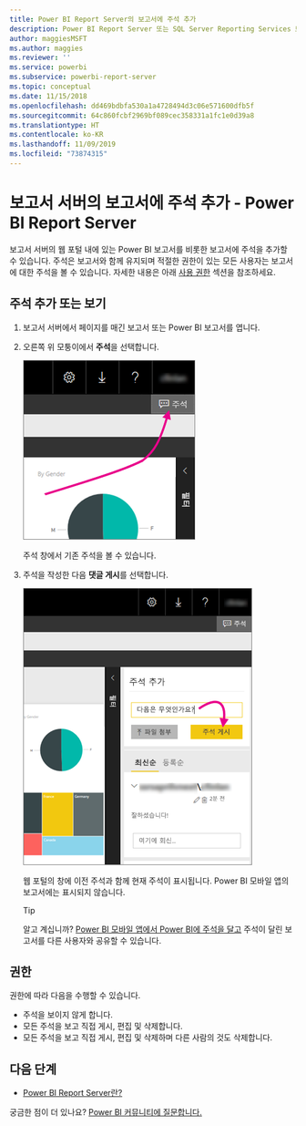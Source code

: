 ```yaml
---
title: Power BI Report Server의 보고서에 주석 추가
description: Power BI Report Server 또는 SQL Server Reporting Services 보고서 서버에서 페이지가 매겨진 보고서 또는 Power BI에 주석을 추가하는 방법을 알아봅니다.
author: maggiesMSFT
ms.author: maggies
ms.reviewer: ''
ms.service: powerbi
ms.subservice: powerbi-report-server
ms.topic: conceptual
ms.date: 11/15/2018
ms.openlocfilehash: dd469bdbfa530a1a4728494d3c06e571600dfb5f
ms.sourcegitcommit: 64c860fcbf2969bf089cec358331a1fc1e0d39a8
ms.translationtype: HT
ms.contentlocale: ko-KR
ms.lasthandoff: 11/09/2019
ms.locfileid: "73874315"
---
```

# <a name="add-comments-to-a-report-in-a-report-server---power-bi-report-server"></a>보고서 서버의 보고서에 주석 추가 - Power BI Report Server

보고서 서버의 웹 포털 내에 있는 Power BI 보고서를 비롯한 보고서에 주석을 추가할 수 있습니다. 주석은 보고서와 함께 유지되며 적절한 권한이 있는 모든 사용자는 보고서에 대한 주석을 볼 수 있습니다. 자세한 내용은 아래 [사용 권한](#permissions) 섹션을 참조하세요.

## <a name="add-or-view-comments"></a>주석 추가 또는 보기

1. 보고서 서버에서 페이지를 매긴 보고서 또는 Power BI 보고서를 엽니다.
2. 오른쪽 위 모퉁이에서 **주석**을 선택합니다.

    ![주석 선택](media/add-comments/report-server-web-portal-comments-button.png)

    주석 창에서 기존 주석을 볼 수 있습니다.
3. 주석을 작성한 다음 **댓글 게시**를 선택합니다.

    ![주석 게시](media/add-comments/report-server-web-portal-comments-pane.png)

    웹 포털의 창에 이전 주석과 함께 현재 주석이 표시됩니다. Power BI 모바일 앱의 보고서에는 표시되지 않습니다.

   > [!TIP]
   > 알고 계십니까? [Power BI 모바일 앱에서 Power BI에 주석을 달고](../consumer/mobile/mobile-annotate-and-share-a-tile-from-the-mobile-apps.md) 주석이 달린 보고서를 다른 사용자와 공유할 수 있습니다.

## <a name="permissions"></a>권한

권한에 따라 다음을 수행할 수 있습니다.

* 주석을 보이지 않게 합니다.
* 모든 주석을 보고 직접 게시, 편집 및 삭제합니다.
* 모든 주석을 보고 직접 게시, 편집 및 삭제하며 다른 사람의 것도 삭제합니다.

## <a name="next-steps"></a>다음 단계
* [Power BI Report Server란?](get-started.md)  

궁금한 점이 더 있나요? [Power BI 커뮤니티에 질문합니다.](https://community.powerbi.com/)

